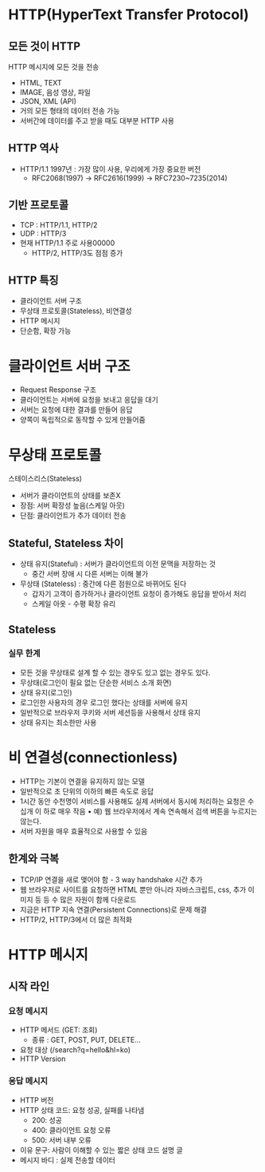 # HTTP(HyperText Transfer Protocol)
## 모든 것이 HTTP
HTTP 메시지에 모든 것을 전송
- HTML, TEXT
- IMAGE, 음성 영상, 파일
- JSON, XML (API)
- 거의 모든 형태의 데이터 전송 가능
- 서버간에 데이터를 주고 받을 때도 대부분 HTTP 사용
## HTTP 역사
- HTTP/1.1 1997년 : 가장 많이 사용, 우리에게 가장 중요한 버전
    - RFC2068(1997) -> RFC2616(1999) -> RFC7230~7235(2014)
## 기반 프로토콜
- TCP : HTTP/1.1, HTTP/2
- UDP : HTTP/3
- 현재 HTTP/1.1 주로 사용00000
    - HTTP/2, HTTP/3도 점점 증가
## HTTP 특징
- 클라이언트 서버 구조
- 무상태 프로토콜(Stateless), 비연결성
- HTTP 메시지
- 단순함, 확장 가능

# 클라이언트 서버 구조
- Request Response 구조
- 클라이언트는 서버에 요청을 보내고 응답을 대기
- 서버는 요청에 대한 결과를 만들어 응답
- 양쪽이 독립적으로 동작할 수 있게 만들어줌

# 무상태 프로토콜
스테이스리스(Stateless)
- 서버가 클라이언트의 상태를 보존X
- 장점: 서버 확장성 높음(스케일 아웃)
- 단점: 클라이언트가 추가 데이터 전송

## Stateful, Stateless 차이
- 상태 유지(Stateful) : 서버가 클라이언트의 이전 문맥을 저장하는 것
    - 중간 서버 장애 시 다른 서버는 이해 불가
- 무상태 (Stateless) : 중간에 다른 점원으로 바뀌어도 된다
    - 갑자기 고객이 증가하거나 클라이언트 요청이 증가해도 응답을 받아서 처리
    - 스케일 아옷 - 수평 확장 유리
## Stateless
### 실무 한계
- 모든 것을 무상태로 설계 할 수 있는 경우도 있고 없는 경우도 있다.
- 무상태(로그인이 필요 없는 단순한 서비스 소개 화면)
- 상태 유지(로그인)
- 로그인한 사용자의 경우 로그인 했다는 상태를 서버에 유지
- 일반적으로 브라우저 쿠키와 서버 세션등을 사용해서 상태 유지
- 상태 유지는 최소한만 사용
# 비 연결성(connectionless)
- HTTP는 기본이 연결을 유지하지 않는 모델
- 일반적으로 초 단위의 이하의 빠른 속도로 응답
- 1시간 동안 수천명이 서비스를 사용해도 실제 서버에서 동시에 처리하는 요청은 수십개 이
하로 매우 작음
• 예) 웹 브라우저에서 계속 연속해서 검색 버튼을 누르지는 않는다.
- 서버 자원을 매우 효율적으로 사용할 수 있음
## 한계와 극복
- TCP/IP 연결을 새로 맺어야 함 - 3 way handshake 시간 추가
- 웹 브라우저로 사이트를 요청하면 HTML 뿐만 아니라 자바스크립트, css, 추가 이미지 등
등 수 많은 자원이 함께 다운로드
- 지금은 HTTP 지속 연결(Persistent Connections)로 문제 해결
- HTTP/2, HTTP/3에서 더 많은 최적화
# HTTP 메시지
## 시작 라인
### 요청 메시지
- HTTP 메서드 (GET: 조회)
    - 종류 : GET, POST, PUT, DELETE...
- 요청 대상 (/search?q=hello&hl=ko)
- HTTP Version
### 응답 메시지
- HTTP 버전
- HTTP 상태 코드: 요청 성공, 실패를 나타냄
    - 200: 성공
    - 400: 클라이언트 요청 오류
    - 500: 서버 내부 오류
- 이유 문구: 사람이 이해할 수 있는 짧은 상태 코드 설명 글
- 메시지 바디 : 실제 전송할 데이터
